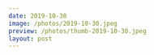 ```yaml
---
date: 2019-10-30
image: /photos/2019-10-30.jpeg
preview: /photos/thumb-2019-10-30.jpeg
layout: post
---
```



